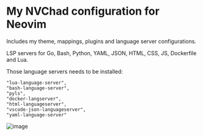 # My NVChad configuration for Neovim 

Includes my theme, mappings, plugins and language server configurations.

LSP servers for Go, Bash, Python, YAML, JSON, HTML, CSS, JS, Dockerfile and Lua. 

Those language servers needs to be installed:

    "lua-language-server",
    "bash-language-server",
    "pyls",
    "docker-langserver",
    "html-languageserver",
    "vscode-json-languageserver",
    "yaml-language-server"

![image](https://github.com/JCoupalK/nvchad-configuration/assets/108779415/7353550d-46fe-45a0-8139-6685d93e5d4f)
